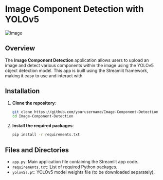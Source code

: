 # Image Component Detection with YOLOv5
![image](https://github.com/asmaakhaledd/Image-Component-Detection/assets/104398513/4b7fcb5b-b122-40a4-b70e-26887c588510)

## Overview

The **Image Component Detection** application allows users to upload an image and detect various components within the image using the YOLOv5 object detection model. This app is built using the Streamlit framework, making it easy to use and interact with.

## Installation

1. **Clone the repository**:
    ```bash
    git clone https://github.com/yourusername/Image-Component-Detection.git
    cd Image-Component-Detection
    ```

2. **Install the required packages**:
    ```bash
    pip install -r requirements.txt
    ```
    
## Files and Directories

- `app.py`: Main application file containing the Streamlit app code.
- `requirements.txt`: List of required Python packages.
- `yolov5s.pt`: YOLOv5 model weights file (to be downloaded separately).
